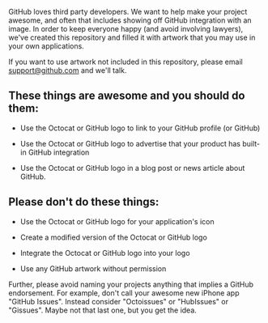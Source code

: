 GitHub loves third party developers. We want to help make your project awesome, and often that includes showing off GitHub integration with an image. In order to keep everyone happy (and avoid involving lawyers), we've created this repository and filled it with artwork that you may use in your own applications.

If you want to use artwork not included in this repository, please email <support@github.com> and we'll talk.


## These things are awesome and you should do them:

* Use the Octocat or GitHub logo to link to your GitHub profile (or GitHub)

* Use the Octocat or GitHub logo to advertise that your product has built-in GitHub integration

* Use the Octocat or GitHub logo in a blog post or news article about GitHub.


## Please don't do these things:

* Use the Octocat or GitHub logo for your application's icon

* Create a modified version of the Octocat or GitHub logo

* Integrate the Octocat or GitHub logo into your logo

* Use any GitHub artwork without permission


Further, please avoid naming your projects anything that implies a GitHub endorsement. For example, don't call your awesome new iPhone app "GitHub Issues". Instead consider "Octoissues" or "HubIssues" or "Gissues". Maybe not that last one, but you get the idea.